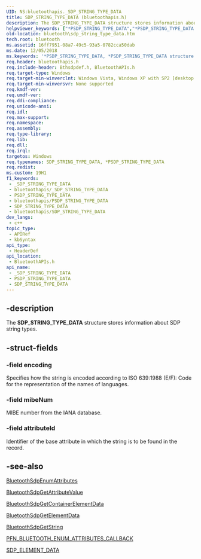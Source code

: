 ```yaml
---
UID: NS:bluetoothapis._SDP_STRING_TYPE_DATA
title: SDP_STRING_TYPE_DATA (bluetoothapis.h)
description: The SDP_STRING_TYPE_DATA structure stores information about SDP string types.
helpviewer_keywords: ["*PSDP_STRING_TYPE_DATA","*PSDP_STRING_TYPE_DATA structure [Bluetooth]","SDP_STRING_TYPE_DATA","SDP_STRING_TYPE_DATA structure [Bluetooth]","bluetooth.sdp_string_type_data","bluetoothapis/*PSDP_STRING_TYPE_DATA","bluetoothapis/SDP_STRING_TYPE_DATA"]
old-location: bluetooth\sdp_string_type_data.htm
tech.root: bluetooth
ms.assetid: 16ff7951-08a7-49c5-93a5-0782cca50dab
ms.date: 12/05/2018
ms.keywords: '*PSDP_STRING_TYPE_DATA, *PSDP_STRING_TYPE_DATA structure [Bluetooth], SDP_STRING_TYPE_DATA, SDP_STRING_TYPE_DATA structure [Bluetooth], bluetooth.sdp_string_type_data, bluetoothapis/*PSDP_STRING_TYPE_DATA, bluetoothapis/SDP_STRING_TYPE_DATA'
req.header: bluetoothapis.h
req.include-header: Bthsdpdef.h, BluetoothAPIs.h
req.target-type: Windows
req.target-min-winverclnt: Windows Vista, Windows XP with SP2 [desktop apps only]
req.target-min-winversvr: None supported
req.kmdf-ver: 
req.umdf-ver: 
req.ddi-compliance: 
req.unicode-ansi: 
req.idl: 
req.max-support: 
req.namespace: 
req.assembly: 
req.type-library: 
req.lib: 
req.dll: 
req.irql: 
targetos: Windows
req.typenames: SDP_STRING_TYPE_DATA, *PSDP_STRING_TYPE_DATA
req.redist: 
ms.custom: 19H1
f1_keywords:
 - _SDP_STRING_TYPE_DATA
 - bluetoothapis/_SDP_STRING_TYPE_DATA
 - PSDP_STRING_TYPE_DATA
 - bluetoothapis/PSDP_STRING_TYPE_DATA
 - SDP_STRING_TYPE_DATA
 - bluetoothapis/SDP_STRING_TYPE_DATA
dev_langs:
 - c++
topic_type:
 - APIRef
 - kbSyntax
api_type:
 - HeaderDef
api_location:
 - BluetoothAPIs.h
api_name:
 - _SDP_STRING_TYPE_DATA
 - PSDP_STRING_TYPE_DATA
 - SDP_STRING_TYPE_DATA
---
```


## -description

The <b>SDP_STRING_TYPE_DATA</b> structure stores information about SDP string types.

## -struct-fields

### -field encoding

Specifies how the string is encoded according to ISO 639:1988 (E/F): Code for the representation of the names of languages.

### -field mibeNum

MIBE number from the IANA database.

### -field attributeId

Identifier of the base attribute in which the string is to be found in the record.

## -see-also

<a href="/windows/desktop/api/bluetoothapis/nf-bluetoothapis-bluetoothsdpenumattributes">BluetoothSdpEnumAttributes</a>

<a href="/windows/desktop/api/bluetoothapis/nf-bluetoothapis-bluetoothsdpgetattributevalue">BluetoothSdpGetAttributeValue</a>

<a href="/windows/desktop/api/bluetoothapis/nf-bluetoothapis-bluetoothsdpgetcontainerelementdata">BluetoothSdpGetContainerElementData</a>

<a href="/windows/desktop/api/bluetoothapis/nf-bluetoothapis-bluetoothsdpgetelementdata">BluetoothSdpGetElementData</a>

<a href="/windows/desktop/api/bluetoothapis/nf-bluetoothapis-bluetoothsdpgetstring">BluetoothSdpGetString</a>

<a href="/windows/desktop/api/bluetoothapis/nc-bluetoothapis-pfn_bluetooth_enum_attributes_callback">PFN_BLUETOOTH_ENUM_ATTRIBUTES_CALLBACK</a>

<a href="/windows/desktop/api/bluetoothapis/ns-bluetoothapis-sdp_element_data">SDP_ELEMENT_DATA</a>

